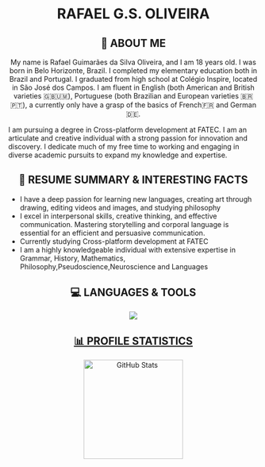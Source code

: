 <div align="center">
<h1>RAFAEL G.S. OLIVEIRA</h1>
</div>

<div align="center">
<h2>📌 ABOUT ME</h2>
</div>

<p align="center">
My name is Rafael Guimarães da Silva Oliveira, and I am 18 years old. I was born in Belo Horizonte, Brazil. I completed my elementary education both in Brazil and Portugal. I graduated from high school at Colégio Inspire, located in São José dos Campos. I am fluent in English (both American and British varieties 🇬🇧🇺🇲), Portuguese (both Brazilian and European varieties 🇧🇷🇵🇹), a currently only have a grasp of the basics of French🇫🇷 and German🇩🇪. 

I am pursuing a degree in Cross-platform development at FATEC. I am an articulate and creative individual with a strong passion for innovation and discovery. I dedicate much of my free time to working and engaging in diverse academic pursuits to expand my knowledge and expertise.
</p>

<div align="center">
<h2>📄 RESUME SUMMARY & INTERESTING FACTS</h2>
</div>

<p align="center">
   <ul>
       <li>I have a deep passion for learning new languages, creating art through drawing, editing videos and images, and studying philosophy</li>
       <li>I excel in interpersonal skills, creative thinking, and effective communication. Mastering storytelling and corporal language is essential for an efficient and persuasive communication.</li>
       <li>Currently studying Cross-platform development at FATEC</li>
       <li>I am a highly knowledgeable individual with extensive expertise in Grammar, History, Mathematics, Philosophy,Pseudoscience,Neuroscience and Languages</li>
        </ul>
</p>

<div align="center">
<h2>💻 LANGUAGES & TOOLS</h2>
</div>

<p align="center">
  <a href="https://skillicons.dev">
    <img src="https://skillicons.dev/icons?i=py,vscode,html,github,bootstrap,css,figma,linux,powershell&theme=dark"
  </a>
</p>

<div align="center">
<h2>📊 PROFILE STATISTICS</h2>
</div>

<p align="center">
  <img 
    align="center" 
    alt="GitHub Stats" 
    height="200" 
    style="padding-right: 2fr;" 
    src="https://github-readme-stats.vercel.app/api?username=PatoJosefo&show_icons=true&theme=tokyonight&include_all_commits=true&locale=en" 
  />
</p>
